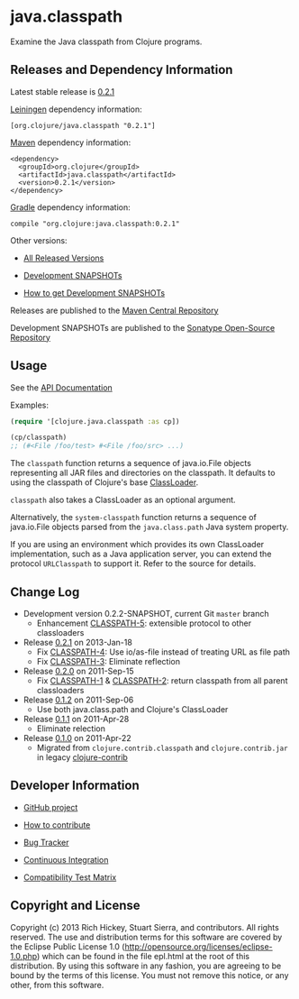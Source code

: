 # java.classpath

Examine the Java classpath from Clojure programs.


## Releases and Dependency Information

Latest stable release is [0.2.1]

[Leiningen] dependency information:

    [org.clojure/java.classpath "0.2.1"]

[Maven] dependency information:

    <dependency>
      <groupId>org.clojure</groupId>
      <artifactId>java.classpath</artifactId>
      <version>0.2.1</version>
    </dependency>

[Gradle] dependency information:

    compile "org.clojure:java.classpath:0.2.1"

[Leiningen]: http://leiningen.org/
[Maven]: http://maven.apache.org/
[Gradle]: http://www.gradle.org/

Other versions:

* [All Released Versions](http://search.maven.org/#search%7Cgav%7C1%7Cg%3A%22org.clojure%22%20AND%20a%3A%22java.classpath%22)

* [Development SNAPSHOTs](https://oss.sonatype.org/index.html#nexus-search;gav~org.clojure~java.classpath~~~)

* [How to get Development SNAPSHOTs](http://dev.clojure.org/display/doc/Maven+Settings+and+Repositories)

Releases are published to the [Maven Central Repository](http://search.maven.org/)

Development SNAPSHOTs are published to the [Sonatype Open-Source Repository](https://oss.sonatype.org/)


## Usage

See the [API Documentation](http://clojure.github.com/java.classpath/)

Examples:

```clojure
(require '[clojure.java.classpath :as cp])

(cp/classpath)
;; (#<File /foo/test> #<File /foo/src> ...)
```

The `classpath` function returns a sequence of java.io.File objects
representing all JAR files and directories on the classpath. It
defaults to using the classpath of Clojure's base
[ClassLoader](http://docs.oracle.com/javase/7/docs/api/java/lang/ClassLoader.html).

`classpath` also takes a ClassLoader as an optional argument.

Alternatively, the `system-classpath` function returns a sequence of
java.io.File objects parsed from the `java.class.path` Java system
property.

If you are using an environment which provides its own ClassLoader
implementation, such as a Java application server, you can extend the
protocol `URLClasspath` to support it. Refer to the source for
details.


## Change Log

* Development version 0.2.2-SNAPSHOT, current Git `master` branch
  * Enhancement [CLASSPATH-5]: extensible protocol to other classloaders
* Release [0.2.1] on 2013-Jan-18
  * Fix [CLASSPATH-4]: Use io/as-file instead of treating URL as file path
  * Fix [CLASSPATH-3]: Eliminate reflection
* Release [0.2.0] on 2011-Sep-15
  * Fix [CLASSPATH-1] & [CLASSPATH-2]: return classpath from all parent classloaders
* Release [0.1.2] on 2011-Sep-06
  * Use both java.class.path and Clojure's ClassLoader
* Release [0.1.1] on 2011-Apr-28
  * Eliminate relection
* Release [0.1.0] on 2011-Apr-22
  * Migrated from `clojure.contrib.classpath` and `clojure.contrib.jar`
    in legacy [clojure-contrib](https://github.com/clojure/clojure-contrib)

[CLASSPATH-5]: http://dev.clojure.org/jira/browse/CLASSPATH-5
[CLASSPATH-4]: http://dev.clojure.org/jira/browse/CLASSPATH-4
[CLASSPATH-3]: http://dev.clojure.org/jira/browse/CLASSPATH-3
[CLASSPATH-2]: http://dev.clojure.org/jira/browse/CLASSPATH-2
[CLASSPATH-1]: http://dev.clojure.org/jira/browse/CLASSPATH-1

[0.2.1]: https://github.com/clojure/java.classpath/tree/java.classpath-0.2.1
[0.2.0]: https://github.com/clojure/java.classpath/tree/java.classpath-0.2.0
[0.1.2]: https://github.com/clojure/java.classpath/tree/java.classpath-0.1.2
[0.1.1]: https://github.com/clojure/java.classpath/tree/java.classpath-0.1.1
[0.1.0]: https://github.com/clojure/java.classpath/tree/java.classpath-0.1.0


## Developer Information

* [GitHub project](https://github.com/clojure/java.classpath)

* [How to contribute](http://dev.clojure.org/display/community/Contributing)

* [Bug Tracker](http://dev.clojure.org/jira/browse/CLASSPATH)

* [Continuous Integration](http://build.clojure.org/job/java.classpath/)

* [Compatibility Test Matrix](http://build.clojure.org/job/java.classpath-test-matrix/)



## Copyright and License

Copyright (c) 2013 Rich Hickey, Stuart Sierra, and contributors. All
rights reserved. The use and distribution terms for this software are
covered by the Eclipse Public License 1.0
(http://opensource.org/licenses/eclipse-1.0.php) which can be found in
the file epl.html at the root of this distribution. By using this
software in any fashion, you are agreeing to be bound by the terms of
this license. You must not remove this notice, or any other, from this
software.
